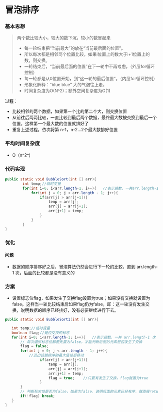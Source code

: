 # 冒泡排序

### 基本思想

> 两个数比较大小，较大的数下沉，较小的数冒起来
>
> - 每一轮结束把“当前最大”的放在“当前最后面的位置”。
> - 所以每次都是相邻两个位置比较，如果i位置上的数大于i+1位置上的数，则交换。
> - 一轮结束后，“当前最后面的位置”在下一轮中不再考虑。（外层for循环控制）
> - 每一轮都是从0位置开始，到“这一轮的最后位置”。（内层for循环控制）
> - 形象化解释：“blue blue” 大的气泡往上走。
> - 时间复杂度为O(N^2)；额外空间复杂度为O(1)

过程：

- 比较相邻的两个数据，如果第一个比的第二个大，则交换位置
- 从前往后两两比较，一直比较到最后两个数据，最终最大数被交换到最后一个位置，这样第一个最大数的位置就排好了
- 重复上述过程，依次将第 n-1，n-2...2个最大数排好位置

### 平均时间复杂度

- O（n^2^)

### 代码实现

```java
public static void BubbleSort(int [] arr){
        int temp;//临时变量
        for(int i=0; i<arr.length-1; i++){   //表示趟数，一共arr.length-1次。
            for(int j = 0; j < arr.length - 1; j++){
                if(arr[j] > arr[j+1]){
                    temp = arr[j];
                    arr[j] = arr[j+1];
                    arr[j+1] = temp;
                }
            }
        }
}
```

### 优化

#### 问题

- 数据的顺序排序好之后，冒泡算法仍然会进行下一轮的比较，直到 arr.length-1 次，后面的比较都是没有意义的

### 方案

- 设置标志位flag，如果发生了交换flag设置为true；如果没有交换就设置为false。这样当一轮比较结束后如果flag仍为false，即：这一轮没有发生交换，说明数据的顺序已经排好，没有必要继续进行下去。

```java
public static void BubbleSort1(int [] arr){

   int temp;//临时变量
   boolean flag;//是否交换的标志
   for(int i=0; i<arr.length-1; i++){   //表示趟数，一共 arr.length-1 次
       // 每次遍历标志位都要先置为false，才能判断后面的元素是否发生了交换
       flag = false;
       for(int j = 0; j < arr.length - 1; j++){
           //选出该趟排序的最大值往后移动
                if(arr[j] > arr[j+1]){
                    temp = arr[j];
                    arr[j] = arr[j+1];
                    arr[j+1] = temp;
                    flag = true;    //只要有发生了交换，flag就置为true
                }
       }
       // 判断标志位是否为false，如果为false，说明后面的元素已经有序，就直接return
       if(!flag) break;
   }
}
```
